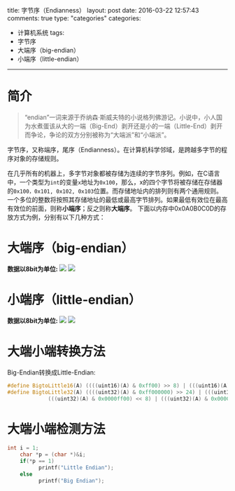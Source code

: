 title: 字节序（Endianness）
layout: post
date: 2016-03-22 12:57:43  
comments: true
type: "categories"
categories: 
- 计算机系统
tags: 
- 字节序
- 大端序（big-endian）
- 小端序（little-endian）

---
# 简介
<blockquote class="blockquote-center">“endian”一词来源于乔纳森·斯威夫特的小说格列佛游记。小说中，小人国为水煮蛋该从大的一端（Big-End）剥开还是小的一端（Little-End）剥开而争论，争论的双方分别被称为“大端派”和“小端派”。</blockquote>

字节序，又称端序，尾序（Endianness）。在计算机科学邻域，是跨越多字节的程序对象的存储规则。

<!--more-->

在几乎所有的机器上，多字节对象都被存储为连续的字节序列。例如，在C语言中，一个类型为`int`的变量`x`地址为`0x100`，那么，x的四个字节将被存储在存储器的`0x100，0x101, 0x102, 0x103`位置。而存储地址内的排列则有两个通用规则。一个多位的整数将按照其存储地址的最低或最高字节排列。如果最低有效位在最高有效位的前面，则称**小端序**；反之则称**大端序**。
下面以内存中0x0A0B0C0D的存放方式为例，分别有以下几种方式：

# 大端序（big-endian）
**数据以8bit为单位:**
![](http://i.imgur.com/iiJmkVI.png)
![](http://i.imgur.com/JJXwuof.png)

# 小端序（little-endian）
**数据以8bit为单位:**
![](http://i.imgur.com/h5sdFfY.png)
![](http://i.imgur.com/xbTT7mt.png)

# 大端小端转换方法
Big-Endian转换成Little-Endian:
```cpp
#define BigtoLittle16(A) ((((uint16)(A) & 0xff00) >> 8) | (((uint16)(A) & 0x00ff) << 8))
#define BigtoLittle32(A) ((((uint32)(A) & 0xff000000) >> 24) | (((uint32)(A) & 0x00ff0000) >> 8) | \
             (((uint32)(A) & 0x0000ff00) << 8) | (((uint32)(A) & 0x000000ff) << 24))
```

# 大端小端检测方法

```c
int i = 1;   
    char *p = (char *)&i;   
    if(*p == 1)     
          printf("Little Endian"); 
    else
          printf("Big Endian");
```